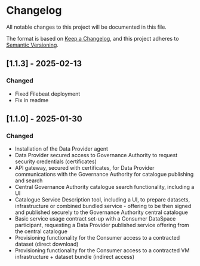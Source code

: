 # Changelog
All notable changes to this project will be documented in this file.

The format is based on [Keep a Changelog](https://keepachangelog.com/en/1.0.0/),
and this project adheres to [Semantic Versioning](https://semver.org/spec/v2.0.0.html).

## [1.1.3] - 2025-02-13

### Changed
- Fixed Filebeat deployment
- Fix in readme

## [1.1.0] - 2025-01-30

### Changed
- Installation of the Data Provider agent
- Data Provider secured access to Governance Authority to request security credentials (certificates) 
- API gateway, secured with certificates, for Data Provider communications with the Governance Authority for catalogue publishing and search
- Central Governance Authority catalogue search functionality, including a UI
- Catalogue Service Description tool, including a UI, to prepare datasets, infrastructure or combined bundled service - offering to be then signed and published securely to the Governance Authority central catalogue
- Basic service usage contract set-up with a Consumer DataSpace participant, requesting a Data Provider published service offering from the central catalogue
- Provisioning functionality for the Consumer access to a contracted dataset (direct download)
- Provisioning functionality for the Consumer access to a contracted VM infrastructure + dataset bundle (indirect access)
